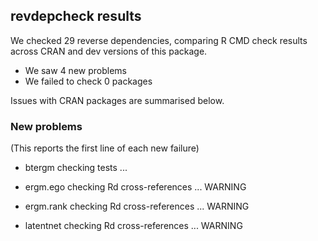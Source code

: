 ## revdepcheck results

We checked 29 reverse dependencies, comparing R CMD check results across CRAN and dev versions of this package.

 * We saw 4 new problems
 * We failed to check 0 packages

Issues with CRAN packages are summarised below.

### New problems
(This reports the first line of each new failure)

* btergm
  checking tests ...

* ergm.ego
  checking Rd cross-references ... WARNING

* ergm.rank
  checking Rd cross-references ... WARNING

* latentnet
  checking Rd cross-references ... WARNING

